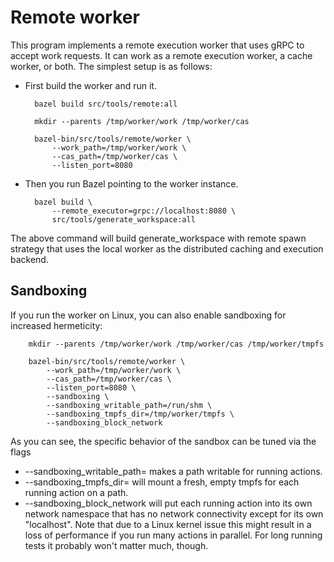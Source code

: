# Remote worker

This program implements a remote execution worker that uses gRPC to accept work
requests. It can work as a remote execution worker, a cache worker, or both.
The simplest setup is as follows:

- First build the worker and run it.

        bazel build src/tools/remote:all

        mkdir --parents /tmp/worker/work /tmp/worker/cas

        bazel-bin/src/tools/remote/worker \
            --work_path=/tmp/worker/work \
            --cas_path=/tmp/worker/cas \
            --listen_port=8080

- Then you run Bazel pointing to the worker instance.

        bazel build \
            --remote_executor=grpc://localhost:8080 \
            src/tools/generate_workspace:all

The above command will build generate_workspace with remote spawn strategy that
uses the local worker as the distributed caching and execution backend.

## Sandboxing

If you run the worker on Linux, you can also enable sandboxing for increased hermeticity:

        mkdir --parents /tmp/worker/work /tmp/worker/cas /tmp/worker/tmpfs

        bazel-bin/src/tools/remote/worker \
            --work_path=/tmp/worker/work \
            --cas_path=/tmp/worker/cas \
            --listen_port=8080 \
            --sandboxing \
            --sandboxing_writable_path=/run/shm \
            --sandboxing_tmpfs_dir=/tmp/worker/tmpfs \
            --sandboxing_block_network

As you can see, the specific behavior of the sandbox can be tuned via the flags

- --sandboxing_writable_path=<path> makes a path writable for running actions.
- --sandboxing_tmpfs_dir=<path> will mount a fresh, empty tmpfs for each running action on a path.
- --sandboxing_block_network will put each running action into its own network namespace that has
  no network connectivity except for its own "localhost". Note that due to a Linux kernel issue this
  might result in a loss of performance if you run many actions in parallel. For long running tests
  it probably won't matter much, though.
